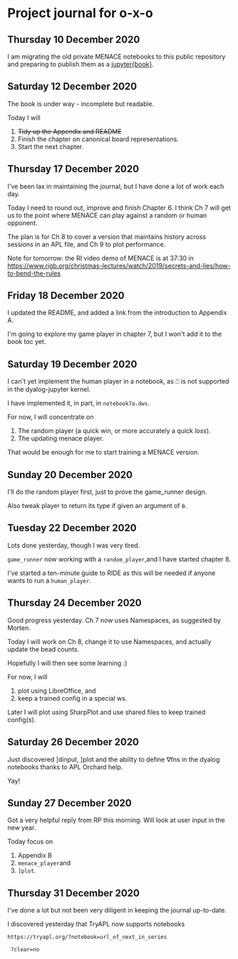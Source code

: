 # Project journal for o-x-o

## Thursday 10 December 2020

I am migrating the old private MENACE notebooks to this public repository and preparing to publish them as a
[jupyter{book}](https://romilly.github.io/o-x-o/an-introduction.html).

## Saturday 12 December 2020

The book is under way - incomplete but readable.

Today I will
1. ~~Tidy up the Appendix and README~~
1. Finish the chapter on canonical board representations.
1. Start the next chapter.

## Thursday 17 December 2020

I've been lax in maintaining the journal, but I have done a lot of work each day.

Today I need to round out, improve and finish Chapter 6.
I think Ch 7 will get us to the point where MENACE can play against a random or human opponent.

The plan is for Ch 8 to cover a version that maintains history across sessions in an APL file,
and Ch 9 to plot performance.

Note for tomorrow: the RI video demo of MENACE is at 37:30 in
https://www.rigb.org/christmas-lectures/watch/2019/secrets-and-lies/how-to-bend-the-rules

## Friday 18 December 2020

I updated the README, and added a link from the introduction to Appendix A.

I'm going to explore my game player in chapter 7, but I won't add it to the book toc yet.

## Saturday 19 December 2020

I can't yet implement the human player in a notebook, as ⍞ is not supported in the dyalog-jupyter kernel.

I have implemented it, in part, in `notebook7a.dws`.

For now, I will concentrate on
1. The random player (a quick win, or more accurately a quick *loss*).
1. The updating menace player.

That would be enough for me to start training a MENACE version.


## Sunday 20 December 2020

I'll do the random player first, just to prove the game_runner design.

Also tweak player to return its type if given an argument of `⍬`.

## Tuesday 22 December 2020

Lots done yesterday, though I was very tired.

`game_runner` now working with a `random_player`,and I have started chapter 8.

I've started a ten-minute guide to RIDE as this will be needed if anyone wants to run a `human_player`.

## Thursday 24 December 2020

Good progress yesterday. Ch 7 now uses Namespaces, as suggested by Morten.

Today I will work on Ch 8, change it to use Namespaces, and actually update the bead counts.

Hopefully I will then see some learning :)

For now, I will
1. plot using LibreOffice, and
1. keep a trained config in a special ws.
   
Later I will plot using SharpPlot and use shared files to keep trained config(s).


## Saturday 26 December 2020

Just discovered ]dinput, ]plot and the ability to define ∇fns in the dyalog notebooks thanks to APL Orchard help.

Yay!


## Sunday 27 December 2020

Got a very helpful reply from RP this morning. Will look at user input in the new year.

Today focus on
1. Appendix B
1. `menace_player`and
1. `]plot`.

## Thursday 31 December 2020

I've done a lot but not been very diligent in keeping the journal up-to-date.

I discovered yesterday that TryAPL now supports notebooks

`https://tryapl.org/?notebook=url_of_next_in_series`

` ?clear=no`

